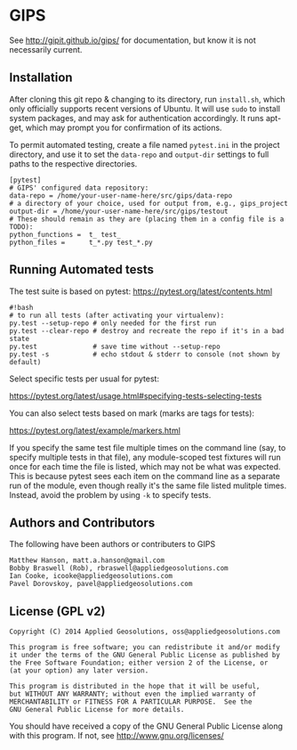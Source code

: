 # GIPS

See http://gipit.github.io/gips/ for documentation, but know it is not
necessarily current.

## Installation

After cloning this git repo & changing to its directory, run `install.sh`,
which only officially supports recent versions of Ubuntu.  It will use `sudo`
to install system packages, and may ask for authentication accordingly.  It
runs apt-get, which may prompt you for confirmation of its actions.

To permit automated testing, create a file named `pytest.ini` in the project
directory, and use it to set the `data-repo` and `output-dir` settings to full
paths to the respective directories.


```
[pytest]
# GIPS' configured data repository:
data-repo = /home/your-user-name-here/src/gips/data-repo
# a directory of your choice, used for output from, e.g., gips_project
output-dir = /home/your-user-name-here/src/gips/testout
# These should remain as they are (placing them in a config file is a TODO):
python_functions =  t_ test_
python_files =      t_*.py test_*.py
```

## Running Automated tests

The test suite is based on pytest:  https://pytest.org/latest/contents.html

```
#!bash
# to run all tests (after activating your virtualenv):
py.test --setup-repo # only needed for the first run
py.test --clear-repo # destroy and recreate the repo if it's in a bad state
py.test              # save time without --setup-repo
py.test -s           # echo stdout & stderr to console (not shown by default)
```

Select specific tests per usual for pytest:

https://pytest.org/latest/usage.html#specifying-tests-selecting-tests

You can also select tests based on mark (marks are tags for tests):

https://pytest.org/latest/example/markers.html

If you specify the same test file multiple times on the command line (say, to
specify multiple tests in that file), any module-scoped test fixtures will run
once for each time the file is listed, which may not be what was expected.
This is because pytest sees each item on the command line as a separate run of
the module, even though really it's the same file listed mulitple times.
Instead, avoid the problem by using `-k` to specify tests.

## Authors and Contributors
The following have been authors or contributers to GIPS

    Matthew Hanson, matt.a.hanson@gmail.com
    Bobby Braswell (Rob), rbraswell@appliedgeosolutions.com
    Ian Cooke, icooke@appliedgeosolutions.com
    Pavel Dorovskoy, pavel@appliedgeosolutions.com

## License (GPL v2)

    Copyright (C) 2014 Applied Geosolutions, oss@appliedgeosolutions.com

    This program is free software; you can redistribute it and/or modify
    it under the terms of the GNU General Public License as published by
    the Free Software Foundation; either version 2 of the License, or
    (at your option) any later version.

    This program is distributed in the hope that it will be useful,
    but WITHOUT ANY WARRANTY; without even the implied warranty of
    MERCHANTABILITY or FITNESS FOR A PARTICULAR PURPOSE.  See the
    GNU General Public License for more details.

   You should have received a copy of the GNU General Public License
   along with this program. If not, see <http://www.gnu.org/licenses/>

